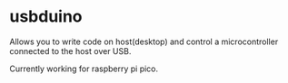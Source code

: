 # usbduino
Allows you to write code on host(desktop) and control a microcontroller connected to the host over USB. 

Currently working for raspberry pi pico.
